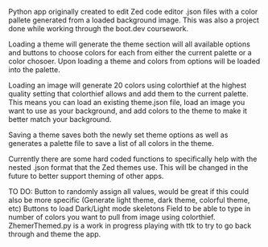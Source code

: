 Python app originally created to edit Zed code editor .json files with a color pallete generated from a loaded background image.
This was also a project done while working through the boot.dev coursework.

Loading a theme will generate the theme section will all available options and buttons to choose colors for each from either the current palette or a color chosoer.
Upon loading a theme and colors from options will be loaded into the palette.

Loading an image will generate 20 colors using colorthief at the highest quality setting that colorthief allows and add them to the current palette.
This means you can load an existing theme.json file, load an image you want to use as your background, and add colors to the theme to make it better match your background.

Saving a theme saves both the newly set theme options as well as generates a palette file to save a list of all colors in the theme.

Currently there are some hard coded functions to specifically help with the nested .json format that the Zed themes use. This will be changed in the future to better support theming of other apps.

TO DO:
  Button to randomly assign all values, would be great if this could also be more specific (Generate light theme, dark theme, colorful theme, etc)
  Buttons to load Dark/Light mode skeletons
  Field to be able to type in number of colors you want to pull from image using colorthief.
  ZhemerThemed.py is a work in progress playing with ttk to try to go back through and theme the app.
